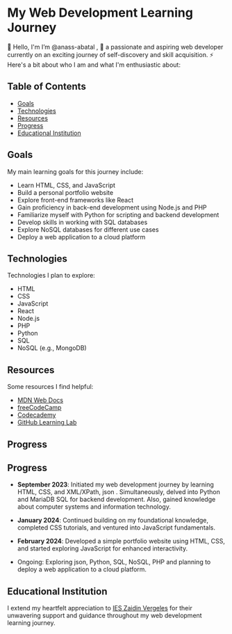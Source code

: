
# My Web Development Learning Journey

👋 Hello, I'm  I’m @anass-abatal ,
👀 a passionate and aspiring web developer  currently on an exciting journey of self-discovery and skill acquisition.
⚡ Here's a bit about who I am and what I'm enthusiastic about:

## Table of Contents

- [Goals](#goals)
- [Technologies](#technologies)
- [Resources](#resources)
- [Progress](#progress)
- [Educational Institution](#educational-institution)

## Goals

My main learning goals for this journey include:

- Learn HTML, CSS, and JavaScript
- Build a personal portfolio website
- Explore front-end frameworks like React
- Gain proficiency in back-end development using Node.js and PHP
- Familiarize myself with Python for scripting and backend development
- Develop skills in working with SQL databases
- Explore NoSQL databases for different use cases
- Deploy a web application to a cloud platform

## Technologies

Technologies I plan to explore:

- HTML
- CSS
- JavaScript
- React
- Node.js
- PHP
- Python
- SQL
- NoSQL (e.g., MongoDB)

## Resources

Some resources I find helpful:

- [MDN Web Docs](https://developer.mozilla.org/)
- [freeCodeCamp](https://www.freecodecamp.org/)
- [Codecademy](https://www.codecademy.com/)
- [GitHub Learning Lab](https://lab.github.com/)

## Progress

## Progress

- **September 2023**: Initiated my web development journey by learning HTML, CSS, and XML/XPath, json . Simultaneously, delved into Python and MariaDB SQL for backend development. Also, gained knowledge about computer systems and information technology.

- **January 2024**: Continued building on my foundational knowledge, completed CSS tutorials, and ventured into JavaScript fundamentals.

- **February 2024**: Developed a simple portfolio website using HTML, CSS, and started exploring JavaScript for enhanced interactivity.


- Ongoing: Exploring json, Python, SQL, NoSQL, PHP and planning to deploy a web application to a cloud platform.

## Educational Institution

I extend my heartfelt appreciation to [IES Zaidin Vergeles](https://www.ieszaidinvergeles.org/) for their unwavering support and guidance throughout my web development learning journey.


